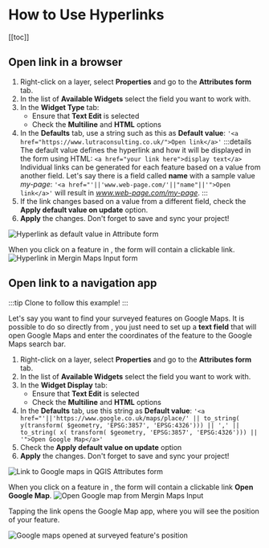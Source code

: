 # How to Use Hyperlinks
[[toc]]

## Open link in a browser

1. Right-click on a layer, select **Properties** and go to the **Attributes form** tab.
2. In the list of **Available Widgets** select the field you want to work with. 
3. In the **Widget Type** tab:
   - Ensure that **Text Edit** is selected
   - Check the **Multiline** and **HTML** options
4. In the **Defaults** tab, use a string such as this as **Default value**:
   `'<a href="https://www.lutraconsulting.co.uk/">Open link</a>'`
   :::details
   The default value defines the hyperlink and how it will be displayed in the form using HTML:
   `<a href="your link here">display text</a>`
   Individual links can be generated for each feature based on a value from another field. Let's say there is a field called **name** with a sample value *my-page*:
   `'<a href="'||'www.web-page.com/'||"name"||'">Open link</a>'` will result in *www.web-page.com/my-page*.
   :::
5. If the link changes based on a value from a different field, check the **Apply default value on update** option.
6. **Apply** the changes. Don't forget to save and sync your project!

![Hyperlink as default value in Attribute form](./qgis-link.jpg "Hyperlink as default value in Attribute form")

When you click on a feature in <MobileAppName />, the form will contain a clickable link.
![Hyperlink in Mergin Maps Input form](./input-link.jpg "Hyperlink in Mergin Maps Input form")

## Open link to a navigation app

:::tip
Clone <MerginMapsProject id="documentation/forms-navigation-link" /> to follow this example!
:::

Let's say you want to find your surveyed features on Google Maps. It is possible to do so directly from <MobileAppName />, you just need to set up a **text field** that will open Google Maps and enter the coordinates of the feature to the Google Maps search bar.

1. Right-click on a layer, select **Properties** and go to the **Attributes form** tab.
2. In the list of **Available Widgets** select the field you want to work with. 
3. In the **Widget Display** tab:
   - Ensure that **Text Edit** is selected
   - Check the **Multiline** and **HTML** options
4. In the **Defaults** tab, use this string as **Default value**:
   `'<a href="'||'https://www.google.co.uk/maps/place/' || to_string( y(transform( $geometry, 'EPSG:3857', 'EPSG:4326'))) || ',' || to_string( x( transform( $geometry, 'EPSG:3857', 'EPSG:4326'))) || '">Open Google Map</a>'`
5. Check the **Apply default value on update** option
6. **Apply** the changes. Don't forget to save and sync your project!

![Link to Google maps in QGIS Attributes form](./qgis-google-maps.jpg "Link to Google Maps in QGIS Attributes form")

When you click on a feature in <MobileAppName />, the form will contain a clickable link **Open Google Map**.
![Open Google map from Mergin Maps Input](./input-google-maps.jpg "Open Google map from Mergin Maps Input")

Tapping the link opens the Google Map app, where you will see the position of your feature.

![Google maps opened at surveyed feature's position](./google-maps.jpg "Google maps opened at surveyed feature's position")


